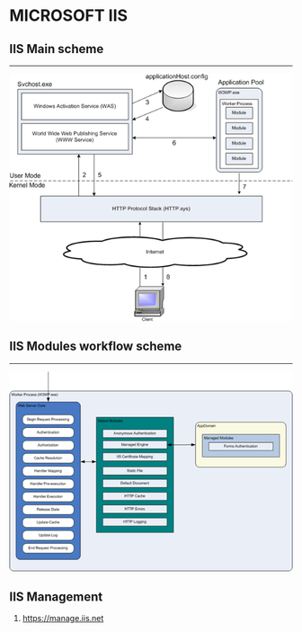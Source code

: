 # MICROSOFT IIS

## IIS Main scheme

----------------------------------------------------------------------------------------------------
![IIS-Scheme](https://github.com/OlegPlatonenko/Virtualizing/blob/master/IIS/images/iis_scheme.png)

## IIS Modules workflow scheme

----------------------------------------------------------------------------------------------------
![IIS-Modules_scheme](https://github.com/OlegPlatonenko/Virtualizing/blob/master/IIS/images/IIS_modules_scheme.png)

## IIS Management
1. https://manage.iis.net